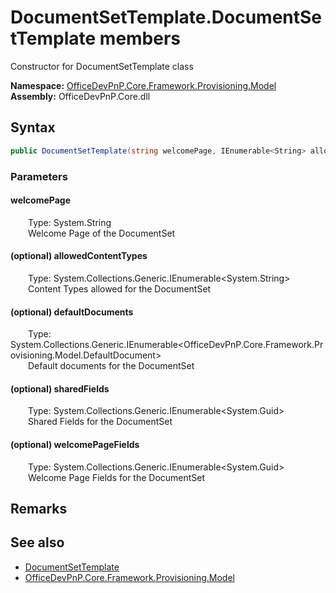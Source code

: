 # DocumentSetTemplate.DocumentSetTemplate members 
 Constructor for DocumentSetTemplate class   

**Namespace:** [OfficeDevPnP.Core.Framework.Provisioning.Model](OfficeDevPnP.Core.Framework.Provisioning.Model.md)  
**Assembly:** OfficeDevPnP.Core.dll  
## Syntax
```C#
public DocumentSetTemplate(string welcomePage, IEnumerable<String> allowedContentTypes, IEnumerable<DefaultDocument> defaultDocuments, IEnumerable<Guid> sharedFields, IEnumerable<Guid> welcomePageFields)
```
### Parameters
#### welcomePage  
&emsp;&emsp;Type: System.String  
&emsp;&emsp;Welcome Page of the DocumentSet  


#### (optional) allowedContentTypes  
&emsp;&emsp;Type: System.Collections.Generic.IEnumerable<System.String>  
&emsp;&emsp;Content Types allowed for the DocumentSet  


#### (optional) defaultDocuments  
&emsp;&emsp;Type: System.Collections.Generic.IEnumerable<OfficeDevPnP.Core.Framework.Provisioning.Model.DefaultDocument>  
&emsp;&emsp;Default documents for the DocumentSet  


#### (optional) sharedFields  
&emsp;&emsp;Type: System.Collections.Generic.IEnumerable<System.Guid>  
&emsp;&emsp;Shared Fields for the DocumentSet  


#### (optional) welcomePageFields  
&emsp;&emsp;Type: System.Collections.Generic.IEnumerable<System.Guid>  
&emsp;&emsp;Welcome Page Fields for the DocumentSet  


## Remarks
  
## See also
- [DocumentSetTemplate](OfficeDevPnP.Core.Framework.Provisioning.Model.DocumentSetTemplate.md)
- [OfficeDevPnP.Core.Framework.Provisioning.Model](OfficeDevPnP.Core.Framework.Provisioning.Model.md)
